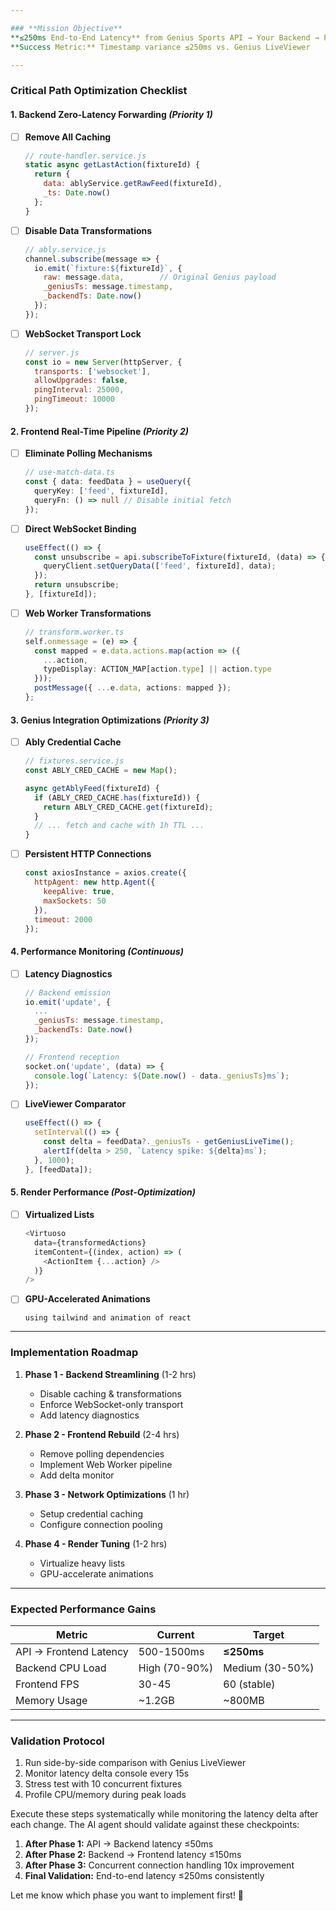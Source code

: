 ```yaml
---

### **Mission Objective**  
**≤250ms End-to-End Latency** from Genius Sports API → Your Backend → Frontend Render  
**Success Metric:** Timestamp variance ≤250ms vs. Genius LiveViewer

---
```


### **Critical Path Optimization Checklist**

#### **1. Backend Zero-Latency Forwarding** _(Priority 1)_
- [ ] **Remove All Caching**  
  ```javascript
  // route-handler.service.js
  static async getLastAction(fixtureId) {
    return { 
      data: ablyService.getRawFeed(fixtureId),
      _ts: Date.now() 
    };
  }
  ```
- [ ] **Disable Data Transformations**  
  ```javascript
  // ably.service.js
  channel.subscribe(message => {
    io.emit(`fixture:${fixtureId}`, {
      raw: message.data,        // Original Genius payload
      _geniusTs: message.timestamp,
      _backendTs: Date.now()
    });
  });
  ```
- [ ] **WebSocket Transport Lock**  
  ```javascript
  // server.js
  const io = new Server(httpServer, {
    transports: ['websocket'],
    allowUpgrades: false,
    pingInterval: 25000,
    pingTimeout: 10000
  });
  ```

#### **2. Frontend Real-Time Pipeline** _(Priority 2)_
- [ ] **Eliminate Polling Mechanisms**  
  ```typescript
  // use-match-data.ts
  const { data: feedData } = useQuery({
    queryKey: ['feed', fixtureId],
    queryFn: () => null // Disable initial fetch
  });
  ```
- [ ] **Direct WebSocket Binding**  
  ```typescript
  useEffect(() => {
    const unsubscribe = api.subscribeToFixture(fixtureId, (data) => {
      queryClient.setQueryData(['feed', fixtureId], data);
    });
    return unsubscribe;
  }, [fixtureId]);
  ```
- [ ] **Web Worker Transformations**  
  ```typescript
  // transform.worker.ts
  self.onmessage = (e) => {
    const mapped = e.data.actions.map(action => ({
      ...action,
      typeDisplay: ACTION_MAP[action.type] || action.type
    }));
    postMessage({ ...e.data, actions: mapped });
  };
  ```

#### **3. Genius Integration Optimizations** _(Priority 3)_
- [ ] **Ably Credential Cache**  
  ```javascript
  // fixtures.service.js
  const ABLY_CRED_CACHE = new Map();

  async getAblyFeed(fixtureId) {
    if (ABLY_CRED_CACHE.has(fixtureId)) {
      return ABLY_CRED_CACHE.get(fixtureId);
    }
    // ... fetch and cache with 1h TTL ...
  }
  ```
- [ ] **Persistent HTTP Connections**  
  ```javascript
  const axiosInstance = axios.create({
    httpAgent: new http.Agent({ 
      keepAlive: true,
      maxSockets: 50 
    }),
    timeout: 2000
  });
  ```

#### **4. Performance Monitoring** _(Continuous)_
- [ ] **Latency Diagnostics**  
  ```javascript
  // Backend emission
  io.emit('update', {
    ...
    _geniusTs: message.timestamp,
    _backendTs: Date.now()
  });

  // Frontend reception
  socket.on('update', (data) => {
    console.log(`Latency: ${Date.now() - data._geniusTs}ms`);
  });
  ```
- [ ] **LiveViewer Comparator**  
  ```typescript
  useEffect(() => {
    setInterval(() => {
      const delta = feedData?._geniusTs - getGeniusLiveTime();
      alertIf(delta > 250, `Latency spike: ${delta}ms`);
    }, 1000);
  }, [feedData]);
  ```

#### **5. Render Performance** _(Post-Optimization)_
- [ ] **Virtualized Lists**  
  ```typescript
  <Virtuoso
    data={transformedActions}
    itemContent={(index, action) => (
      <ActionItem {...action} />
    )}
  />
  ```
- [ ] **GPU-Accelerated Animations**  
  ```
  using tailwind and animation of react
  ```

---

### **Implementation Roadmap**
1. **Phase 1 - Backend Streamlining** (1-2 hrs)  
   - Disable caching & transformations  
   - Enforce WebSocket-only transport  
   - Add latency diagnostics

2. **Phase 2 - Frontend Rebuild** (2-4 hrs)  
   - Remove polling dependencies  
   - Implement Web Worker pipeline  
   - Add delta monitor

3. **Phase 3 - Network Optimizations** (1 hr)  
   - Setup credential caching  
   - Configure connection pooling

4. **Phase 4 - Render Tuning** (1-2 hrs)  
   - Virtualize heavy lists  
   - GPU-accelerate animations

---

### **Expected Performance Gains**
| Metric | Current | Target |
|--------|---------|--------|
| API → Frontend Latency | 500-1500ms | **≤250ms** |
| Backend CPU Load | High (70-90%) | Medium (30-50%) |
| Frontend FPS | 30-45 | 60 (stable) |
| Memory Usage | ~1.2GB | ~800MB |

---

### **Validation Protocol**
1. Run side-by-side comparison with Genius LiveViewer
2. Monitor latency delta console every 15s
3. Stress test with 10 concurrent fixtures
4. Profile CPU/memory during peak loads


Execute these steps systematically while monitoring the latency delta after each change. The AI agent should validate against these checkpoints:

1. **After Phase 1:** API → Backend latency ≤50ms  
2. **After Phase 2:** Backend → Frontend latency ≤150ms  
3. **After Phase 3:** Concurrent connection handling 10x improvement  
4. **Final Validation:** End-to-end latency ≤250ms consistently

Let me know which phase you want to implement first! 🚀
